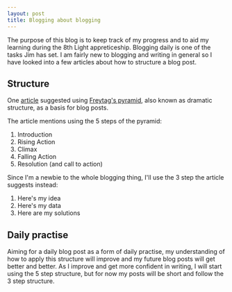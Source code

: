 ```yaml
---
layout: post
title: Blogging about blogging
---
```


The purpose of this blog is to keep track of my progress and to aid my learning during the 8th Light appreticeship. 
Blogging daily is one of the tasks Jim has set. I am fairly new to blogging and writing in general so I have looked into a few articles about how to structure a blog post.

## Structure
One [article][1] suggested using [Freytag's pyramid][2], also known as dramatic structure, as a basis for blog posts.

The article mentions using the 5 steps of the pyramid:

1. Introduction
2. Rising Action
3. Climax
4. Falling Action
5. Resolution (and call to action)

Since I'm a newbie to the whole blogging thing, I'll use the 3 step the article suggests instead:

1. Here's my idea
2. Here's my data
3. Here are my solutions

## Daily practise
Aiming for a daily blog post as a form of daily practise, my understanding of how to apply this structure will improve and my future blog posts will get better and better. As I improve and get more confident in writing, I will start using the 5 step structure, but for now my posts will be short and follow the 3 step structure.

[1]: https://todaymade.com/blog/better-blogging/
[2]: http://en.wikipedia.org/wiki/Dramatic_structure
